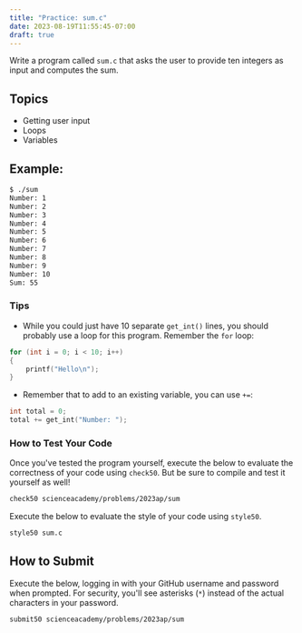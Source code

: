 ```yaml
---
title: "Practice: sum.c"
date: 2023-08-19T11:55:45-07:00
draft: true
---
```


Write a program called `sum.c` that asks the user to provide ten integers as input and computes the sum.
<!--more-->

## Topics

* Getting user input
* Loops
* Variables

## Example:

```md
$ ./sum
Number: 1
Number: 2
Number: 3
Number: 4
Number: 5
Number: 6
Number: 7
Number: 8
Number: 9
Number: 10
Sum: 55
```

### Tips

* While you could just have 10 separate `get_int()` lines, you should probably use a loop for this program. Remember the `for` loop:

```C
for (int i = 0; i < 10; i++)
{
    printf("Hello\n");
}
```

* Remember that to add to an existing variable, you can use `+=`:

```C
int total = 0;
total += get_int("Number: ");
```

### How to Test Your Code

Once you've tested the program yourself, execute the below to evaluate the correctness of your code using `check50`. But be sure to compile and test it yourself as well!

```md
check50 scienceacademy/problems/2023ap/sum
```

Execute the below to evaluate the style of your code using `style50`.

```md
style50 sum.c
```

## How to Submit

Execute the below, logging in with your GitHub username and password when prompted. For security, you'll see asterisks (`*`) instead of the actual characters in your password.

```md
submit50 scienceacademy/problems/2023ap/sum
```